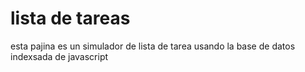 # lista de tareas
esta pajina es un simulador de lista de tarea usando la base de datos indexsada de javascript
